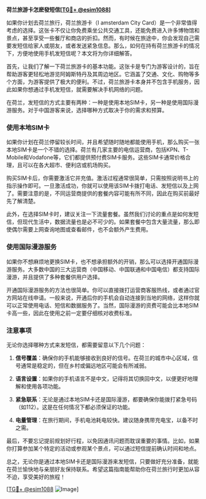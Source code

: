 **荷兰旅游卡怎麽發短信[[TG💪+ @esim1088](https://t.me/s/esim1088)]**

如果你计划去荷兰旅行，荷兰旅游卡（I amsterdam City Card）是一个非常值得考虑的选择。这张卡不仅让你免费乘坐公共交通工具，还能免费进入许多博物馆和景点，甚至享受一些餐厅和商店的折扣。然而，有时候在旅途中，你会发现自己需要发短信给家人或朋友，或者发送紧急信息。那么，如何在持有荷兰旅游卡的情况下，方便地使用手机发短信呢？本文将为你详细解答。

首先，让我们了解一下荷兰旅游卡的基本功能。这张卡是专门为游客设计的，旨在帮助游客更轻松地游览阿姆斯特丹及其周边地区。它涵盖了交通、文化、购物等多个方面，为游客提供了极大的便利。不过，荷兰旅游卡本身并不包含手机服务，因此如果你想通过手机发短信，就需要解决手机网络的问题。

在荷兰，发短信的方式主要有两种：一种是使用本地SIM卡，另一种是使用国际漫游服务。对于中国游客来说，选择哪种方式取决于你的需求和预算。

### 使用本地SIM卡

如果你计划在荷兰停留较长时间，并且希望随时随地都能使用手机，那么购买一张本地SIM卡是一个不错的选择。荷兰有几家主要的电信运营商，包括KPN、T-Mobile和Vodafone等，它们都提供预付费SIM卡服务。这些SIM卡通常价格合理，且可以在各大超市、便利店或机场购买。

购买SIM卡后，你需要激活它并充值。激活过程通常很简单，只需按照说明书上的指示操作即可。一旦激活成功，你就可以使用该SIM卡拨打电话、发短信以及上网了。需要注意的是，不同运营商提供的套餐内容可能有所不同，因此在购买前最好先了解清楚。

此外，在选择SIM卡时，建议关注一下流量套餐。虽然我们讨论的重点是如何发短信，但现代生活中，数据流量也是必不可少的。如果套餐中包含大量流量，那么即使偶尔需要上网查询地图或查看邮件，也不会额外产生费用。

### 使用国际漫游服务

如果你不想麻烦地更换SIM卡，也不想承担额外的开销，那么可以选择开通国际漫游服务。大多数中国的三大运营商（中国移动、中国联通和中国电信）都支持国际漫游，并且提供了多种套餐供用户选择。

开通国际漫游服务的方法也很简单。你可以直接拨打运营商客服热线，或者通过官方网站在线申请。一般来说，开通后你的手机会自动连接到当地的网络，这样你就可以正常使用电话、短信和数据服务了。当然，国际漫游的资费可能会比本地SIM卡高一些，因此在使用之前一定要仔细核对收费标准。

### 注意事项

无论你选择哪种方式来发短信，都需要留意以下几个问题：

1. **信号覆盖**：确保你的手机能够接收到良好的信号。在荷兰的城市中心区域，信号通常是稳定的，但在乡村或偏远地区可能会有所减弱。
   
2. **语言设置**：如果你的手机语言不是中文，记得将其切换回中文，以便更好地理解和使用各项功能。

3. **紧急联系**：无论是通过本地SIM卡还是国际漫游，都要确保你能拨打紧急号码（如112）。这是在任何情况下都必须保证的功能。

4. **电量管理**：在旅行期间，手机电池耗电较快。建议随身携带充电宝，以备不时之需。

最后，不要忘记提前规划好行程，以免因通讯问题而耽误重要的事情。比如，如果你打算参加某个特定的活动或参观某个景点，可以通过短信提前确认时间和地点。

总之，无论你是通过本地SIM卡还是国际漫游来发短信，只要做好充分准备，就能在荷兰愉快地与亲朋好友保持联系。希望这篇指南能帮助你在荷兰旅行时更加从容不迫，享受美好的旅程！

[[TG💪+ @esim1088](https://t.me/s/esim1088) ![Image](https://i.postimg.cc/4NQfJmqS/Snipaste-2025-05-13-00-14-12.png)]